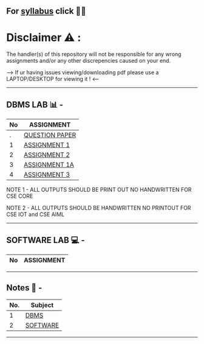 For [syllabus](https://github.com/BEASTgg/5thsem/tree/main/Syllebus) click 💁‍♂️
---------------------------------------------------------------------------------------------------------------------------------------------------------------------------------------------------------------------------------

# Disclaimer :warning: :

The handler(s) of this repository will not be responsible for any wrong assignments and/or any other discrepencies caused on your end.


--> If ur having issues viewing/downloading pdf please use a LAPTOP/DESKTOP for viewing it ! <--

---------------------------------------------------------------------------------------------------------------------------------------------------------------------------------------------------------------------------------
DBMS LAB 📊 -
---------------------------------------------------------------------------------------------------------------------------------------------------------------------------------------------------------------------------------
| No  | ASSIGNMENT |
| ------------- | ------------- |
| .  | [QUESTION PAPER](https://github.com/BEASTgg/5thsem/blob/main/DBMS/QUESTION.pdf) |
| 1  | [ASSIGNMENT 1](https://github.com/BEASTgg/5thsem/tree/main/DBMS/ASSIGNMENT%201) |
| 2  | [ASSIGNMENT 2](https://github.com/BEASTgg/5thsem/tree/main/DBMS/ASSIGNMENT%20%202) |
| 3  | [ASSIGNMENT 1A](https://github.com/BEASTgg/5thsem/tree/main/DBMS/ASSIGNMENT%201A) |
| 4  | [ASSIGNMENT 3](https://github.com/BEASTgg/5thsem/tree/main/DBMS/ASSIGNMENT%203) |


NOTE 1 - ALL OUTPUTS SHOULD BE PRINT OUT NO HANDWRITTEN FOR CSE CORE

NOTE 2 - ALL OUTPUTS SHOULD BE HANDWRITTEN NO PRINTOUT FOR CSE IOT and CSE AIML

---------------------------------------------------------------------------------------------------------------------------------------------------------------------------------------------------------------------------------
SOFTWARE LAB 💻 -
---------------------------------------------------------------------------------------------------------------------------------------------------------------------------------------------------------------------------------
| No  | ASSIGNMENT |
| ------------- | ------------- |

---------------------------------------------------------------------------------------------------------------------------------------------------------------------------------------------------------------------------------

## Notes 📜 -

| No. | Subject |
| --- | --- |
| 1 | [DBMS](/Notes/DBMS/) |
| 2 | [SOFTWARE](/Notes/Software/) |
------------------------------------------------------------------------------------------------------------------------------------------------------------------------------------------------------------------------------
